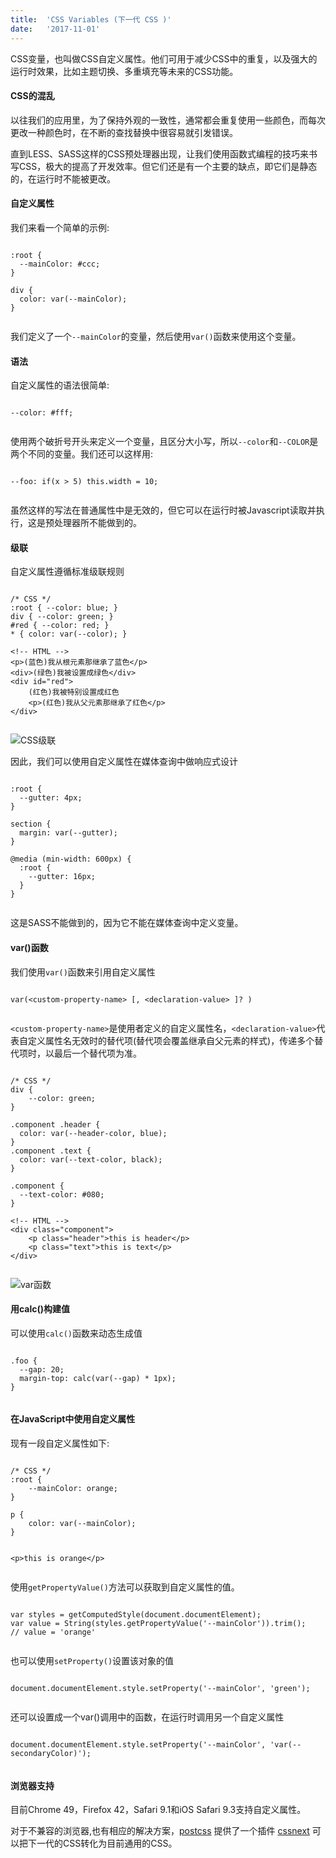 ```yaml
---
title:  'CSS Variables (下一代 CSS )'
date:   '2017-11-01'
---
```


CSS变量，也叫做CSS自定义属性。他们可用于减少CSS中的重复，以及强大的运行时效果，比如主题切换、多重填充等未来的CSS功能。

#### CSS的混乱
以往我们的应用里，为了保持外观的一致性，通常都会重复使用一些颜色，而每次更改一种颜色时，在不断的查找替换中很容易就引发错误。

直到LESS、SASS这样的CSS预处理器出现，让我们使用函数式编程的技巧来书写CSS，极大的提高了开发效率。但它们还是有一个主要的缺点，即它们是静态的，在运行时不能被更改。

#### 自定义属性

我们来看一个简单的示例:
<pre class="language-css"><code>
:root {
  --mainColor: #ccc;
}

div {
  color: var(--mainColor);
}
    </code></pre>

我们定义了一个`--mainColor`的变量，然后使用`var()`函数来使用这个变量。

#### 语法

自定义属性的语法很简单:
<pre class="language-css"><code>
--color: #fff;
    </code></pre>

使用两个破折号开头来定义一个变量，且区分大小写，所以`--color`和`--COLOR`是两个不同的变量。我们还可以这样用:
<pre class="language-css"><code>
--foo: if(x > 5) this.width = 10;
    </code></pre>
虽然这样的写法在普通属性中是无效的，但它可以在运行时被Javascript读取并执行，这是预处理器所不能做到的。

#### 级联

自定义属性遵循标准级联规则
<pre class="language-html">
<code>
/* CSS */
:root { --color: blue; }
div { --color: green; }
#red { --color: red; }
* { color: var(--color); }

&lt;!-- HTML --&gt;
&lt;p&gt;(蓝色)我从根元素那继承了蓝色&lt;/p&gt;
&lt;div&gt;(绿色)我被设置成绿色&lt;/div&gt;
&lt;div id="red"&gt;
    (红色)我被特别设置成红色
    &lt;p&gt;(红色)我从父元素那继承了红色&lt;/p&gt;
&lt;/div&gt;
    </code></pre>
![CSS级联](http://navcd-1252873427.cosgz.myqcloud.com/head_img/CSS%E7%BA%A7%E8%81%94.png)

因此，我们可以使用自定义属性在媒体查询中做响应式设计
<pre class="language-css"><code>
:root {
  --gutter: 4px;
}

section {
  margin: var(--gutter);
}

@media (min-width: 600px) {
  :root {
    --gutter: 16px;
  }
}
    </code></pre>


这是SASS不能做到的，因为它不能在媒体查询中定义变量。

#### var()函数
我们使用`var()`函数来引用自定义属性
<pre class="language-css">
<code>
var(&lt;custom-property-name&gt; [, &lt;declaration-value&gt; ]? )
    </code></pre>
`<custom-property-name>`是使用者定义的自定义属性名，`<declaration-value>`代表自定义属性名无效时的替代项(替代项会覆盖继承自父元素的样式)，传递多个替代项时，以最后一个替代项为准。

<pre class="language-css">
<code>
/* CSS */
div { 
    --color: green;
}

.component .header {
  color: var(--header-color, blue);
}
.component .text {
  color: var(--text-color, black);
}

.component {
  --text-color: #080;
}

&lt;!-- HTML --&gt;
&lt;div class="component"&gt;
    &lt;p class="header"&gt;this is header&lt;/p&gt;
    &lt;p class="text"&gt;this is text&lt;/p&gt;
&lt;/div&gt;
    </code></pre>

![var函数](http://navcd-1252873427.cosgz.myqcloud.com/head_img/var%E5%87%BD%E6%95%B0.png)

#### 用calc()构建值
可以使用`calc()`函数来动态生成值
<pre class="language-css"><code>
.foo {
  --gap: 20;
  margin-top: calc(var(--gap) * 1px);
}
    </code></pre>

#### 在JavaScript中使用自定义属性
现有一段自定义属性如下:
<pre class="language-html"><code>
/* CSS */
:root {
    --mainColor: orange;
}

p {
    color: var(--mainColor);
}

<!-- HTML -->
&lt;p&gt;this is orange&lt;/p&gt;
    </code></pre>

使用`getPropertyValue()`方法可以获取到自定义属性的值。
<pre class="language-javascript"><code>
var styles = getComputedStyle(document.documentElement);
var value = String(styles.getPropertyValue('--mainColor')).trim();
// value = 'orange'
    </code></pre>

也可以使用`setProperty()`设置该对象的值
<pre class="language-javascript"><code>
document.documentElement.style.setProperty('--mainColor', 'green');
    </code></pre>

还可以设置成一个var()调用中的函数，在运行时调用另一个自定义属性
<pre class="language-javascript"><code>
document.documentElement.style.setProperty('--mainColor', 'var(--secondaryColor)');
    </code></pre>

#### 浏览器支持
目前Chrome 49，Firefox 42，Safari 9.1和iOS Safari 9.3支持自定义属性。

对于不兼容的浏览器,也有相应的解决方案，[postcss](http://postcss.org/) 提供了一个插件 [cssnext](http://postcss.org/) 可以把下一代的CSS转化为目前通用的CSS。
